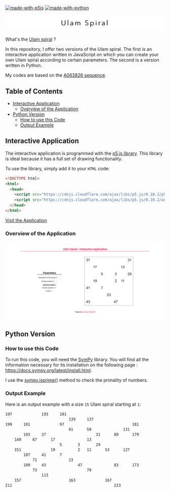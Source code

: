 [![made-with-p5js](https://img.shields.io/badge/Made_with-p5.js-ED1F5E.svg)](https://p5js.org)
[![made-with-python](https://img.shields.io/badge/Made%20with-Python-1f425f.svg)](https://www.python.org/)

[![readme_title](readme_title.png)](https://github.com/armandwayoff/Ulam-Spiral)

What's the [Ulam spiral](https://en.wikipedia.org/wiki/Ulam_spiral) ?

In this repository, I offer two versions of the Ulam spiral. 
The first is an interactive application written in JavaScript on which you can create your own Ulam spiral according to certain parameters.
The second is a version written in Python.

My codes are based on the [A063826 sequence](https://oeis.org/A063826).

## Table of Contents

* [Interactive Application](#interactive-application)
  * [Overview of the Application](#overview-of-the-application)
* [Python Version](#python-version)
  * [How to use this Code](#how-to-use-this-code)
  * [Output Example](#output-example)

##  Interactive Application

The interactive application is programmed with the [p5.js library](https://p5js.org/). This library is ideal because it has a full set of drawing functionality.

To use the library, simply add it to your ```HTML``` code:
```html
<!DOCTYPE html>
<html>
  <head>
    <script src="https://cdnjs.cloudflare.com/ajax/libs/p5.js/0.10.2/p5.js"></script>
    <script src="https://cdnjs.cloudflare.com/ajax/libs/p5.js/0.10.2/addons/p5.sound.min.js"></script>
  </head>
</html>
```

[Visit the Application](https://editor.p5js.org/armandwayoff/present/nq-eqxibK)

### Overview of the Application

![overview-application](illustration_image/overview-application.png)

## Python Version

### How to use this Code

To run this code, you will need the [SymPy](https://www.sympy.org/en/index.html) library. You will find all the information necessary for its installation on the following page : <https://docs.sympy.org/latest/install.html>.

 I use the [sympy.isprime()](https://www.geeksforgeeks.org/python-sympy-isprime-method/) method to check the primality of numbers.

### Output Example

Here is an output example with a size ```15``` Ulam spiral starting at ```1```:

```
197	   	   	  	193	  	191	   	  	   	  	   	   	   	   
   	   	   	  	   	  	   	139	  	137	  	   	   	   	   
199	   	101	  	   	  	97 	   	  	   	  	   	   	   	181
   	   	   	  	   	  	   	61 	  	59 	  	   	   	131	   
   	   	103	  	37 	  	   	   	  	   	31	   	89 	   	179
   	149	   	67	   	17	   	   	  	13 	  	   	   	   	   
   	   	   	  	   	  	5  	   	3 	   	29	   	   	   	   
   	151	   	  	   	19	   	   	2 	11 	  	53 	   	127	   
   	   	107	  	41 	  	7  	   	  	   	  	   	   	   	   
   	   	   	71	   	  	   	23 	  	   	  	   	   	   	   
   	   	109	  	43 	  	   	   	47	   	  	   	83 	   	173
   	   	   	73	   	  	   	   	  	79 	  	   	   	   	   
   	   	   	  	113	  	   	   	  	   	  	   	   	   	   
   	157	   	  	   	  	   	163	  	   	  	167	   	   	   
211	   	   	  	   	  	   	   	  	   	  	   	223	   	   
```
